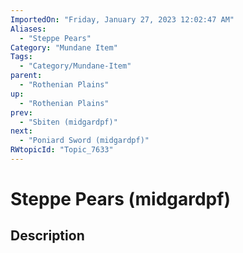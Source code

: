 ```yaml
---
ImportedOn: "Friday, January 27, 2023 12:02:47 AM"
Aliases:
  - "Steppe Pears"
Category: "Mundane Item"
Tags:
  - "Category/Mundane-Item"
parent:
  - "Rothenian Plains"
up:
  - "Rothenian Plains"
prev:
  - "Sbiten (midgardpf)"
next:
  - "Poniard Sword (midgardpf)"
RWtopicId: "Topic_7633"
---
```

# Steppe Pears (midgardpf)
## Description
